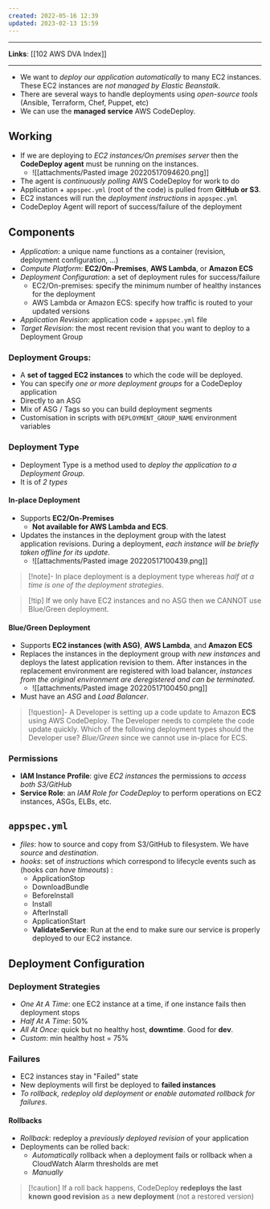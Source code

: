 ```yaml
---
created: 2022-05-16 12:39
updated: 2023-02-13 15:59
---
```

---
**Links**: [[102 AWS DVA Index]]

---
- We want to *deploy our application automatically* to many EC2 instances. These EC2 instances are *not managed by Elastic Beanstalk*.
- There are several ways to handle deployments using *open-source tools* (Ansible, Terraform, Chef, Puppet, etc)
- We can use the **managed service** AWS CodeDeploy.

## Working
- If we are deploying to *EC2 instances/On premises server* then the **CodeDeploy agent** must be running on the instances.
	- ![[attachments/Pasted image 20220517094620.png]]
- The agent is *continuously polling* AWS CodeDeploy for work to do 
- Application + `appspec.yml` (root of the code) is pulled from **GitHub or S3**.
- EC2 instances will run the *deployment instructions* in `appspec.yml`
- CodeDeploy Agent will report of success/failure of the deployment

## Components
- *Application*: a unique name functions as a container (revision, deployment configuration, ...)
- *Compute Platform*: **EC2/On-Premises**, **AWS Lambda**, or **Amazon ECS**
- *Deployment Configuration*: a set of deployment rules for success/failure
	- EC2/On-premises: specify the minimum number of healthy instances for the deployment
	- AWS Lambda or Amazon ECS: specify how traffic is routed to your updated versions
- *Application Revision*: application code + `appspec.yml` file
- *Target Revision*: the most recent revision that you want to deploy to a Deployment Group

### Deployment Groups:
- A **set of tagged EC2 instances** to which the code will be deployed.
- You can specify *one or more deployment groups* for a CodeDeploy application
- Directly to an ASG
- Mix of ASG / Tags so you can build deployment segments
- Customisation in scripts with `DEPLOYMENT_GROUP_NAME` environment variables

### Deployment Type
- Deployment Type is a method used to *deploy the application to a Deployment Group*. 
- It is of *2 types*

#### In-place Deployment
- Supports **EC2/On-Premises**
	- **Not available for AWS Lambda and ECS**.
- Updates the instances in the deployment group with the latest application revisions. During a deployment, *each instance will be briefly taken offline for its update*.
	- ![[attachments/Pasted image 20220517100439.png]]

> [!note]- In place deployment is a deployment type whereas *half at a time is one of the deployment strategies*.

> [!tip] If we only have EC2 instances and no ASG then we CANNOT use Blue/Green deployment.

#### Blue/Green Deployment
- Supports **EC2 instances (with ASG)**, **AWS Lambda**, and **Amazon ECS**
- Replaces the instances in the deployment group with *new instances* and deploys the latest application revision to them. After instances in the replacement environment are registered with load balancer, *instances from the original environment are deregistered and can be terminated*. 
	- ![[attachments/Pasted image 20220517100450.png]]
- Must have an *ASG* and *Load Balancer*.

> [!question]- A Developer is setting up a code update to Amazon **ECS** using AWS CodeDeploy. The Developer needs to complete the code update quickly. Which of the following deployment types should the Developer use?
> *Blue/Green* since we cannot use in-place for ECS.

### Permissions
- **IAM Instance Profile**: give *EC2 instances* the permissions to *access both S3/GitHub*
- **Service Role**: an *IAM Role for CodeDeploy* to perform operations on EC2 instances, ASGs, ELBs, etc.

## `appspec.yml`
- *files*: how to source and copy from S3/GitHub to filesystem. We have *source* and *destination*.
- *hooks*: set of *instructions* which correspond to lifecycle events such as (hooks *can have timeouts*) :
	- ApplicationStop
	- DownloadBundle
	- Beforelnstall
	- Install
	- Afterlnstall
	- ApplicationStart
	- **ValidateService**: Run at the end to make sure our service is properly deployed to our EC2 instance.

## Deployment Configuration
### Deployment Strategies
- *One At A Time*: one EC2 instance at a time, if one instance fails then deployment stops
- *Half At A Time*: 50%
- *All At Once*: quick but no healthy host, **downtime**. Good for **dev**.
- *Custom*: min healthy host = 75%

### Failures
- EC2 instances stay in "Failed" state
- New deployments will first be deployed to **failed instances**
- *To rollback, redeploy old deployment or enable automated rollback for failures*.

#### Rollbacks
- *Rollback*: redeploy a *previously deployed revision* of your application
- Deployments can be rolled back:
	- *Automatically* rollback when a deployment fails or rollback when a CloudWatch Alarm thresholds are met
	- *Manually*

> [!caution] If a roll back happens, CodeDeploy **redeploys the last known good revision** as a **new deployment** (not a restored version)
